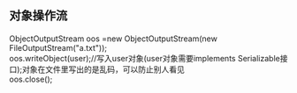 ## 对象操作流
#### 
ObjectOutputStream oos =new ObjectOutputStream(new FileOutputStream("a.txt"));  
oos.writeObject(user);//写入user对象(user对象需要implements Serializable接口);对象在文件里写出的是乱码，可以防止别人看见  
oos.close();  
